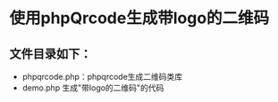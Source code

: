 ﻿# 使用phpQrcode生成带logo的二维码

## 文件目录如下：

*  phpqrcode.php：phpqrcode生成二维码类库
*  demo.php 生成"带logo的二维码"的代码